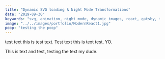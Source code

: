 ```yaml
---
title: "Dynamic SVG loading & Night Mode Transformations"
date: "2019-09-30"
keywords: "svg, animation, night mode, dynamic images, react, gatsby, tutorial"
image: "../../images/portfolio/ModernReact1.jpg"
poop: "testing the poop"
---
```


test text this is test text. Test text this is text test. YO.

This is text and test, testing the text my dude.
